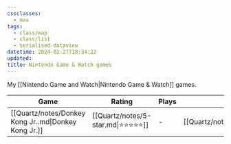 ```yaml
---
cssclasses:
  - max
tags:
  - class/map
  - class/list
  - serialised-dataview
datetime: 2024-02-27T18:34:22
updated: 
title: Nintendo Game & Watch games
---
```

My [[Nintendo Game and Watch|Nintendo Game & Watch]] games.

<!-- QueryToSerialize: table without id file.link as Game, rating as Rating, playthroughs as "Plays",link(split( filter(file.tags, (t) => startswith(t, "#status") )[0], "/" )[1]) as Status from #class/video-game where contains(platform, [[Nintendo Game and Watch]]) sort file.name -->
<!-- SerializedQuery: table without id file.link as Game, rating as Rating, playthroughs as "Plays",link(split( filter(file.tags, (t) => startswith(t, "#status") )[0], "/" )[1]) as Status from #class/video-game where contains(platform, [[Nintendo Game and Watch]]) sort file.name -->

| Game                                                 | Rating                                 | Plays | Status                                   |
| ---------------------------------------------------- | -------------------------------------- | ----- | ---------------------------------------- |
| [[Quartz/notes/Donkey Kong Jr..md\|Donkey Kong Jr.]] | [[Quartz/notes/5-star.md\|⭐️⭐️⭐️⭐️⭐️]] | \-    | [[Quartz/notes/completed.md\|completed]] |
<!-- SerializedQuery END -->
